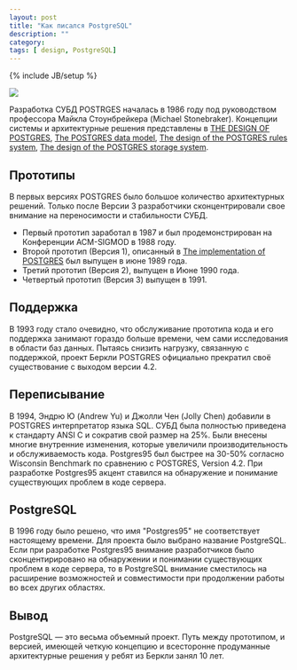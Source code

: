 ```yaml
---
layout: post
title: "Как писался PostgreSQL"
description: ""
category: 
tags: [ design, PostgreSQL]
---
```

{% include JB/setup %}


<img class="img-center" src="http://31808.selcdn.ru/it-prm/pics/postgresql.png"  />

Разработка СУБД POSTRGES началась в 1986 году под руководством профессора Майкла Стоунбрейкера (Michael Stonebraker). Концепции системы и архитектурные решения представлены в [THE DESIGN OF POSTGRES][], [The POSTGRES data model][], [The design of the POSTGRES rules system][], [The design of the POSTGRES storage system][].

## Прототипы 
В первых версиях POSTGRES было большое количество архитектурных решений. Только после Версии 3 разработчики сконцентрировали свое внимание на переносимости и стабильности СУБД.

*	Первый прототип заработал в 1987 и был продемонстрирован на Конференции ACM-SIGMOD  в 1988 году. 
*	Второй прототип (Версия 1), описанный в [The implementation of POSTGRES][] был выпущен в июне 1989 года.
*	Третий прототип (Версия 2), выпущен в Июне 1990 года.
*	Четвертый прототип (Версия 3) выпущен в 1991.

## Поддержка
В 1993 году стало очевидно, что обслуживание прототипа кода и его поддержка занимают гораздо больше времени, чем сами исследования в области баз данных. Пытаясь снизить нагрузку, связанную с поддержкой, проект Беркли POSTGRES официально прекратил своё существование с выходом версии 4.2. 

## Переписывание 
В 1994, Эндрю Ю (Andrew Yu) и Джолли Чен (Jolly Chen) добавили в POSTGRES интерпретатор языка SQL. СУБД была полностью приведена к стандарту ANSI C и сократив свой размер на 25%. Были внесены многие внутренние изменения, которые увеличили производительность и обслуживаемость кода. Postgres95 был быстрее на 30-50% согласно Wisconsin Benchmark по сравнению с POSTGRES, Version 4.2. При разработке Postgres95 акцент ставился на обнаружение и понимание существующих проблем в коде сервера.

## PostgreSQL

В 1996 году было решено, что имя "Postgres95" не соответствует настоящему времени. Для проекта было выбрано название PostgreSQL. Если при разработке Postgres95 внимание разработчиков было сконцентирировано на обнаружении и понимании существующих проблем в коде сервера, то в PostgreSQL внимание сместилось на расширение возможностей и совместимости при продолжении работы во всех других областях.

## Вывод
PostgreSQL — это весьма объемный проект. Путь между прототипом, и версией, имеющей четкую концепцию и всесторонне продуманные архитектурные решения у ребят из Беркли занял 10 лет.



[THE DESIGN OF POSTGRES]: http://db.cs.berkeley.edu/papers/ERL-M85-95.pdf
[The POSTGRES data model]: http://db.cs.berkeley.edu/papers/ERL-M87-13.pdf
[The design of the POSTGRES rules system]: http://postgresql.ru.net/manual/biblio.html#STON87A
[The design of the POSTGRES storage system]: http://db.cs.berkeley.edu/papers/ERL-M87-06.pdf

[The implementation of POSTGRES]: http://db.cs.berkeley.edu/papers/ERL-M90-34.pdf